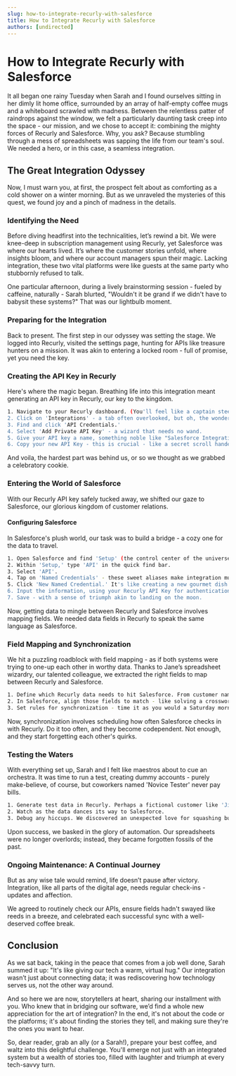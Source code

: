 ```yaml
---
slug: how-to-integrate-recurly-with-salesforce
title: How to Integrate Recurly with Salesforce
authors: [undirected]
---
```



# How to Integrate Recurly with Salesforce

It all began one rainy Tuesday when Sarah and I found ourselves sitting in her dimly lit home office, surrounded by an array of half-empty coffee mugs and a whiteboard scrawled with madness. Between the relentless patter of raindrops against the window, we felt a particularly daunting task creep into the space - our mission, and we chose to accept it: combining the mighty forces of Recurly and Salesforce. Why, you ask? Because stumbling through a mess of spreadsheets was sapping the life from our team's soul. We needed a hero, or in this case, a seamless integration.

## The Great Integration Odyssey

Now, I must warn you, at first, the prospect felt about as comforting as a cold shower on a winter morning. But as we unraveled the mysteries of this quest, we found joy and a pinch of madness in the details.

### Identifying the Need

Before diving headfirst into the technicalities, let’s rewind a bit. We were knee-deep in subscription management using Recurly, yet Salesforce was where our hearts lived. It’s where the customer stories unfold, where insights bloom, and where our account managers spun their magic. Lacking integration, these two vital platforms were like guests at the same party who stubbornly refused to talk. 

One particular afternoon, during a lively brainstorming session - fueled by caffeine, naturally - Sarah blurted, "Wouldn't it be grand if we didn't have to babysit these systems?" That was our lightbulb moment.

### Preparing for the Integration

Back to present. The first step in our odyssey was setting the stage. We logged into Recurly, visited the settings page, hunting for APIs like treasure hunters on a mission. It was akin to entering a locked room - full of promise, yet you need the key.

### Creating the API Key in Recurly

Here's where the magic began. Breathing life into this integration meant generating an API key in Recurly, our key to the kingdom.

```bash
1. Navigate to your Recurly dashboard. (You'll feel like a captain steering the ship.)
2. Click on 'Integrations' - a tab often overlooked, but oh, the wonder within!
3. Find and click 'API Credentials.'
4. Select 'Add Private API Key' - a wizard that needs no wand.
5. Give your API key a name, something noble like "Salesforce Integration."
6. Copy your new API Key - this is crucial - like a secret scroll handed down by ancient sages.
```

And voila, the hardest part was behind us, or so we thought as we grabbed a celebratory cookie.

### Entering the World of Salesforce

With our Recurly API key safely tucked away, we shifted our gaze to Salesforce, our glorious kingdom of customer relations.

#### Configuring Salesforce

In Salesforce's plush world, our task was to build a bridge - a cozy one for the data to travel.

```bash
1. Open Salesforce and find 'Setup' (the control center of the universe).
2. Within 'Setup,' type 'API' in the quick find bar.
3. Select 'API'.
4. Tap on 'Named Credentials' - these sweet aliases make integration much friendlier.
5. Click 'New Named Credential.' It's like creating a new gourmet dish.
6. Input the information, using your Recurly API Key for authentication.
7. Save - with a sense of triumph akin to landing on the moon.
```

Now, getting data to mingle between Recurly and Salesforce involves mapping fields. We needed data fields in Recurly to speak the same language as Salesforce. 

### Field Mapping and Synchronization

We hit a puzzling roadblock with field mapping - as if both systems were trying to one-up each other in worthy data. Thanks to Jane’s spreadsheet wizardry, our talented colleague, we extracted the right fields to map between Recurly and Salesforce.

```bash
1. Define which Recurly data needs to hit Salesforce. From customer names to billing amounts.
2. In Salesforce, align those fields to match - like solving a crossword puzzle.
3. Set rules for synchronization - time it as you would a Saturday morning pancake breakfast.
```

Now, synchronization involves scheduling how often Salesforce checks in with Recurly. Do it too often, and they become codependent. Not enough, and they start forgetting each other's quirks.

### Testing the Waters

With everything set up, Sarah and I felt like maestros about to cue an orchestra. It was time to run a test, creating dummy accounts - purely make-believe, of course, but coworkers named 'Novice Tester' never pay bills.

```bash
1. Generate test data in Recurly. Perhaps a fictional customer like 'Jim Halpert.'
2. Watch as the data dances its way to Salesforce.
3. Debug any hiccups. We discovered an unexpected love for squashing bugs together.
```

Upon success, we basked in the glory of automation. Our spreadsheets were no longer overlords; instead, they became forgotten fossils of the past.

### Ongoing Maintenance: A Continual Journey

But as any wise tale would remind, life doesn’t pause after victory. Integration, like all parts of the digital age, needs regular check-ins - updates and affection.

We agreed to routinely check our APIs, ensure fields hadn't swayed like reeds in a breeze, and celebrated each successful sync with a well-deserved coffee break.

## Conclusion

As we sat back, taking in the peace that comes from a job well done, Sarah summed it up: "It's like giving our tech a warm, virtual hug." Our integration wasn’t just about connecting data; it was rediscovering how technology serves us, not the other way around.

And so here we are now, storytellers at heart, sharing our installment with you. Who knew that in bridging our software, we’d find a whole new appreciation for the art of integration? In the end, it's not about the code or the platforms; it's about finding the stories they tell, and making sure they're the ones you want to hear.

So, dear reader, grab an ally (or a Sarah!), prepare your best coffee, and waltz into this delightful challenge. You'll emerge not just with an integrated system but a wealth of stories too, filled with laughter and triumph at every tech-savvy turn.